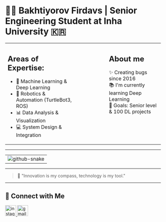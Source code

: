 # 👨‍💻 Bakhtiyorov Firdavs | Senior Engineering Student at Inha University 🇰🇷

<table>
  <tr>
    <td valign="top">
      <h2 align="left">Areas of Expertise:</h2>
      <ul>
        <li>🧠 Machine Learning & Deep Learning</li>
        <li>🤖 Robotics & Automation (TurtleBot3, ROS)</li>
        <li>📊 Data Analysis & Visualization</li>
        <li>💻 System Design & Integration</li>
      </ul>
    </td>
    <td valign="top">
      <div style="margin-left: 100px;">
        <h2 align="left">About me</h2>
        <p align="left">✨ Creating bugs since 2016<br>📚 I'm currently learning Deep Learning<br>🎯 Goals: Senior level & 100 DL projects</p>
      </div>
    </td>
  </tr>
</table>

---

<table>
  <tr>
    <td>
      <picture>
        <source media="(prefers-color-scheme: dark)" srcset="https://raw.githubusercontent.com/tobiasmeyhoefer/tobiasmeyhoefer/output/github-snake-dark.svg" />
        <source media="(prefers-color-scheme: light)" srcset="https://raw.githubusercontent.com/tobiasmeyhoefer/tobiasmeyhoefer/output/github-snake.svg" />
        <img alt="github-snake" src="https://raw.githubusercontent.com/tobiasmeyhoefer/tobiasmeyhoefer/output/github-snake.svg" />
      </picture>
    </td>
  </tr>
</table>

---

> 🚀 "Innovation is my compass, technology is my tool."

---

## 🤝 Connect with Me

<div align="left">
  <a href="https://instagram.com/firdavs.bakhtiyorov" target="_blank">
    <img src="https://img.shields.io/static/v1?message=Instagram&logo=instagram&label=&color=E4405F&logoColor=white&labelColor=&style=for-the-badge" height="35" alt="instagram logo"  />
  </a>
  <a href="https://mail.google.com/mail/?view=cm&fs=1&to=baxtiyorov3407@gmail.com" target="_blank">
    <img src="https://img.shields.io/static/v1?message=Gmail&logo=gmail&label=&color=D14836&logoColor=white&labelColor=&style=for-the-badge" height="35" alt="gmail logo"  />
  </a>
</div>

